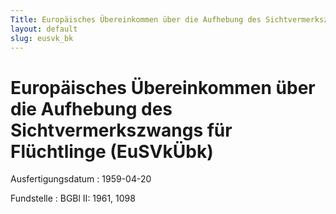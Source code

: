 ```yaml
---
Title: Europäisches Übereinkommen über die Aufhebung des Sichtvermerkszwangs für Flüchtlinge
layout: default
slug: eusvk_bk
---
```


# Europäisches Übereinkommen über die Aufhebung des Sichtvermerkszwangs für Flüchtlinge (EuSVkÜbk)

Ausfertigungsdatum
:   1959-04-20

Fundstelle
:   BGBl II: 1961, 1098

